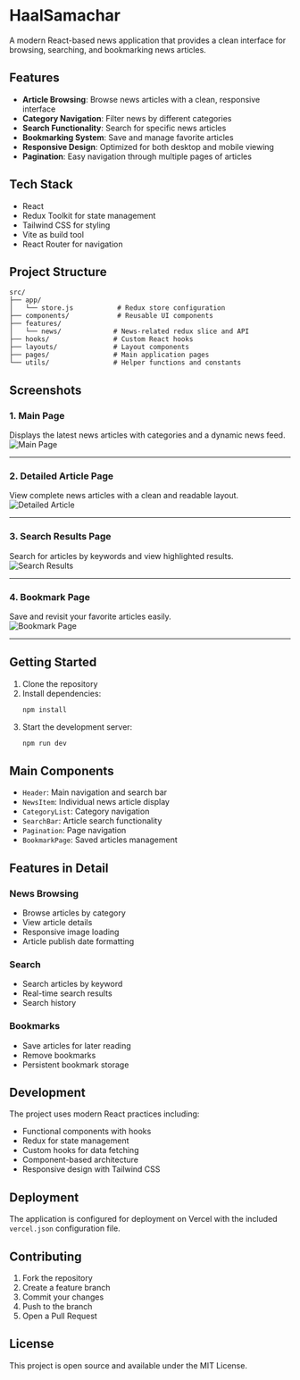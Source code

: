 # HaalSamachar

A modern React-based news application that provides a clean interface for browsing, searching, and bookmarking news articles.

## Features

- **Article Browsing**: Browse news articles with a clean, responsive interface
- **Category Navigation**: Filter news by different categories
- **Search Functionality**: Search for specific news articles
- **Bookmarking System**: Save and manage favorite articles
- **Responsive Design**: Optimized for both desktop and mobile viewing
- **Pagination**: Easy navigation through multiple pages of articles



## Tech Stack

- React
- Redux Toolkit for state management
- Tailwind CSS for styling
- Vite as build tool
- React Router for navigation

## Project Structure

```
src/
├── app/
│   └── store.js           # Redux store configuration
├── components/            # Reusable UI components
├── features/
│   └── news/             # News-related redux slice and API
├── hooks/                # Custom React hooks
├── layouts/              # Layout components
├── pages/                # Main application pages
└── utils/                # Helper functions and constants
```

## **Screenshots**

### **1. Main Page**  
Displays the latest news articles with categories and a dynamic news feed.  
![Main Page](https://i.postimg.cc/Qt5GGfrf/Screenshot-2024-12-19-182025.png)



---

### **2. Detailed Article Page**  
View complete news articles with a clean and readable layout.  
![Detailed Article](https://i.postimg.cc/0Q1XmxLC/Screenshot-2024-12-19-182255.png)




---

### **3. Search Results Page**  
Search for articles by keywords and view highlighted results.  
![Search Results](https://i.postimg.cc/gjXwWF2f/Screenshot-2024-12-19-182422.png)
 


---

### **4. Bookmark Page**  
Save and revisit your favorite articles easily.  
![Bookmark Page](https://i.postimg.cc/kX7rzNYy/Screenshot-2024-12-19-182159.png)

 


---

## Getting Started

1. Clone the repository
2. Install dependencies:
   ```bash
   npm install
   ```
3. Start the development server:
   ```bash
   npm run dev
   ```


## Main Components

- `Header`: Main navigation and search bar
- `NewsItem`: Individual news article display
- `CategoryList`: Category navigation
- `SearchBar`: Article search functionality
- `Pagination`: Page navigation
- `BookmarkPage`: Saved articles management

## Features in Detail

### News Browsing
- Browse articles by category
- View article details
- Responsive image loading
- Article publish date formatting

### Search
- Search articles by keyword
- Real-time search results
- Search history

### Bookmarks
- Save articles for later reading
- Remove bookmarks
- Persistent bookmark storage

## Development

The project uses modern React practices including:
- Functional components with hooks
- Redux for state management
- Custom hooks for data fetching
- Component-based architecture
- Responsive design with Tailwind CSS


## Deployment

The application is configured for deployment on Vercel with the included `vercel.json` configuration file.



## Contributing

1. Fork the repository
2. Create a feature branch
3. Commit your changes
4. Push to the branch
5. Open a Pull Request

## License

This project is open source and available under the MIT License.
